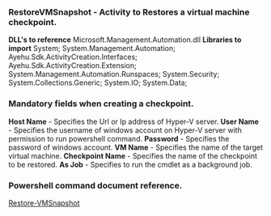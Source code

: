 ﻿
### RestoreVMSnapshot - Activity to Restores a virtual machine checkpoint.
**DLL's to reference**
Microsoft.Management.Automation.dll
**Libraries to import**
System;
System.Management.Automation;
Ayehu.Sdk.ActivityCreation.Interfaces;
Ayehu.Sdk.ActivityCreation.Extension;
System.Management.Automation.Runspaces;
System.Security;
System.Collections.Generic;
System.IO;
System.Data;

### Mandatory fields when creating a checkpoint.
**Host Name** - Specifies the Url or Ip address of Hyper-V server.
**User Name** - Specifies the username of windows account on Hyper-V server with permission to run powershell command.
**Password** - Specifies the password of windows account.
**VM Name** - Specifies the name of the target virtual machine.
**Checkpoint Name** - Specifies the name of the checkpoint to be restored.
**As Job** - Specifies to run the cmdlet as a background job.

### Powershell command document reference.

[Restore-VMSnapshot](https://docs.microsoft.com/en-us/powershell/module/hyper-v/Restore-VMSnapshot?view=win10-ps)